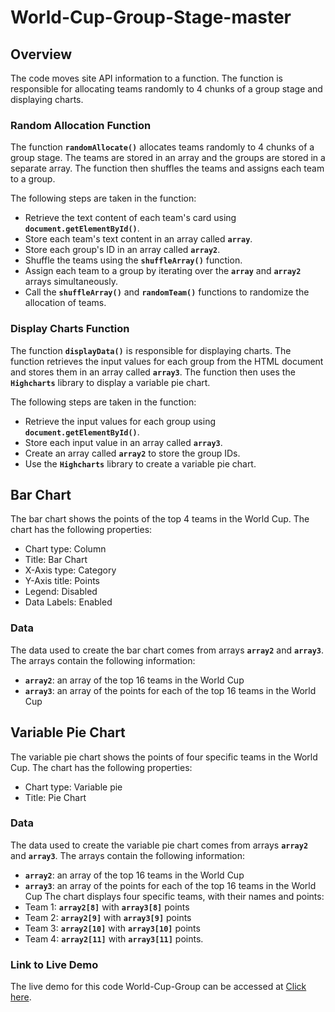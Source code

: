 # World-Cup-Group-Stage-master

## **Overview**

The code moves site API information to a function. The function is responsible for allocating teams randomly to 4 chunks of a group stage and displaying charts.

### **Random Allocation Function**

The function **`randomAllocate()`** allocates teams randomly to 4 chunks of a group stage. The teams are stored in an array and the groups are stored in a separate array. The function then shuffles the teams and assigns each team to a group.

The following steps are taken in the function:

- Retrieve the text content of each team's card using **`document.getElementById()`**.
- Store each team's text content in an array called **`array`**.
- Store each group's ID in an array called **`array2`**.
- Shuffle the teams using the **`shuffleArray()`** function.
- Assign each team to a group by iterating over the **`array`** and **`array2`** arrays simultaneously.
- Call the **`shuffleArray()`** and **`randomTeam()`** functions to randomize the allocation of teams.

### **Display Charts Function**

The function **`displayData()`** is responsible for displaying charts. The function retrieves the input values for each group from the HTML document and stores them in an array called **`array3`**. The function then uses the **`Highcharts`** library to display a variable pie chart.

The following steps are taken in the function:

- Retrieve the input values for each group using **`document.getElementById()`**.
- Store each input value in an array called **`array3`**.
- Create an array called **`array2`** to store the group IDs.
- Use the **`Highcharts`** library to create a variable pie chart.

## **Bar Chart**

The bar chart shows the points of the top 4 teams in the World Cup. The chart has the following properties:

- Chart type: Column
- Title: Bar Chart
- X-Axis type: Category
- Y-Axis title: Points
- Legend: Disabled
- Data Labels: Enabled

### **Data**

The data used to create the bar chart comes from arrays **`array2`** and **`array3`**. The arrays contain the following information:

- **`array2`**: an array of the top 16 teams in the World Cup
- **`array3`**: an array of the points for each of the top 16 teams in the World Cup

## **Variable Pie Chart**

The variable pie chart shows the points of four specific teams in the World Cup. The chart has the following properties:

- Chart type: Variable pie
- Title: Pie Chart

### **Data**

The data used to create the variable pie chart comes from arrays **`array2`** and **`array3`**. The arrays contain the following information:

- **`array2`**: an array of the top 16 teams in the World Cup
- **`array3`**: an array of the points for each of the top 16 teams in the World Cup
The chart displays four specific teams, with their names and points:
- Team 1: **`array2[8]`** with **`array3[8]`** points
- Team 2: **`array2[9]`** with **`array3[9]`** points
- Team 3: **`array2[10]`** with **`array3[10]`** points
- Team 4: **`array2[11]`** with **`array3[11]`** points.

### **Link to Live Demo**

The live demo for this code World-Cup-Group can be accessed at [Click here](https://mikiyaas.github.io/World-Cup-Group-Stage-master/).
